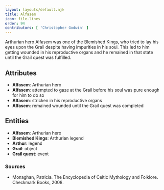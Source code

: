 ```yaml
---
layout: layouts/default.njk
title: Alfasem
icon: file-lines
order: 94
contributors: [ 'Christopher Godwin' ]
---
```

Arthurian hero Alfasem was one of the Blemished Kings, who tried to lay his eyes upon the Grail despite having impurities in his soul. This led to him getting wounded in his reproductive organs and he remained in that state until the Grail quest was fulfilled.

## Attributes

- **Alfasem**: Arthurian hero
- **Alfasem**: attempted to gaze at the Grail before his soul was pure enough for him to do so
- **Alfasem**: stricken in his reproductive organs
- **Alfasem**: remained wounded until the Grail quest was completed

## Entities

- **Alfasem**: Arthurian hero
- **Blemished Kings**: Arthurian legend
- **Arthur**: legend
- **Grail**: object
- **Grail quest**: event

### Sources

- Monaghan, Patricia. The Encyclopedia of Celtic Mythology and Folklore. Checkmark Books, 2008.

